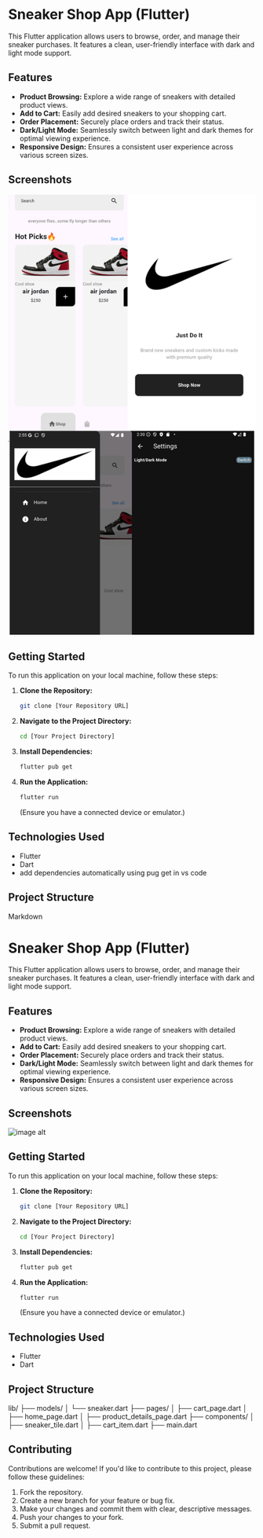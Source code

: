# Sneaker Shop App (Flutter)

This Flutter application allows users to browse, order, and manage their sneaker purchases. It features a clean, user-friendly interface with dark and light mode support.

## Features

* **Product Browsing:** Explore a wide range of sneakers with detailed product views.
* **Add to Cart:** Easily add desired sneakers to your shopping cart.
* **Order Placement:** Securely place orders and track their status.
* **Dark/Light Mode:** Seamlessly switch between light and dark themes for optimal viewing experience.
* **Responsive Design:** Ensures a consistent user experience across various screen sizes.

## Screenshots

![image alt](https://github.com/Clmokaya/My_Sneaker_shop/blob/2f9dc7231919380a204e00c1660cff30e0879a07/sneaker%20shop%20app.png)


## Getting Started

To run this application on your local machine, follow these steps:

1.  **Clone the Repository:**

    ```bash
    git clone [Your Repository URL]
    ```

2.  **Navigate to the Project Directory:**

    ```bash
    cd [Your Project Directory]
    ```

3.  **Install Dependencies:**

    ```bash
    flutter pub get
    ```

4.  **Run the Application:**

    ```bash
    flutter run
    ```

    (Ensure you have a connected device or emulator.)

## Technologies Used

* Flutter
* Dart
* add dependencies automatically using pug get in vs code
## Project Structure
Markdown

# Sneaker Shop App (Flutter)

This Flutter application allows users to browse, order, and manage their sneaker purchases. It features a clean, user-friendly interface with dark and light mode support.

## Features

* **Product Browsing:** Explore a wide range of sneakers with detailed product views.
* **Add to Cart:** Easily add desired sneakers to your shopping cart.
* **Order Placement:** Securely place orders and track their status.
* **Dark/Light Mode:** Seamlessly switch between light and dark themes for optimal viewing experience.
* **Responsive Design:** Ensures a consistent user experience across various screen sizes.

## Screenshots

![image alt]()

## Getting Started

To run this application on your local machine, follow these steps:

1.  **Clone the Repository:**

    ```bash
    git clone [Your Repository URL]
    ```

2.  **Navigate to the Project Directory:**

    ```bash
    cd [Your Project Directory]
    ```

3.  **Install Dependencies:**

    ```bash
    flutter pub get
    ```

4.  **Run the Application:**

    ```bash
    flutter run
    ```

    (Ensure you have a connected device or emulator.)

## Technologies Used

* Flutter
* Dart


## Project Structure

lib/
├── models/
│   └── sneaker.dart
├── pages/
│   ├── cart_page.dart
│   ├── home_page.dart
│   ├── product_details_page.dart
├── components/
│   ├── sneaker_tile.dart
│   ├── cart_item.dart
├── main.dart


## Contributing

Contributions are welcome! If you'd like to contribute to this project, please follow these guidelines:

1.  Fork the repository.
2.  Create a new branch for your feature or bug fix.
3.  Make your changes and commit them with clear, descriptive messages.
4.  Push your changes to your fork.
5.  Submit a pull request.

